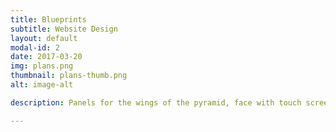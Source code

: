 ```yaml
---
title: Blueprints
subtitle: Website Design
layout: default
modal-id: 2
date: 2017-03-20
img: plans.png
thumbnail: plans-thumb.png
alt: image-alt

description: Panels for the wings of the pyramid, face with touch screen, faces without touch screen, top, tablet pocket, and the base

---
```

